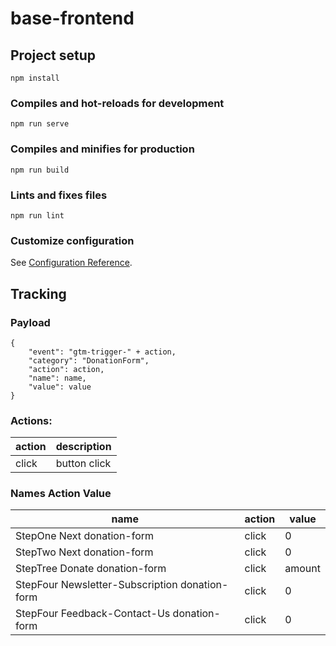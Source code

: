 # base-frontend

## Project setup
```
npm install
```

### Compiles and hot-reloads for development
```
npm run serve
```

### Compiles and minifies for production
```
npm run build
```

### Lints and fixes files
```
npm run lint
```

### Customize configuration
See [Configuration Reference](https://cli.vuejs.org/config/).


## Tracking

### Payload
```
{
    "event": "gtm-trigger-" + action,
    "category": "DonationForm",
    "action": action,
    "name": name,
    "value": value
}
```

### Actions:

| action | description |
| --- | --- |
| click | button click |

### Names Action Value

| name | action | value |
| --- | --- | --- |
| StepOne Next donation-form | click | 0 |
| StepTwo Next donation-form | click | 0 |
| StepTree Donate donation-form | click | amount |
| StepFour Newsletter-Subscription donation-form | click | 0 |
| StepFour Feedback-Contact-Us donation-form | click | 0 |
